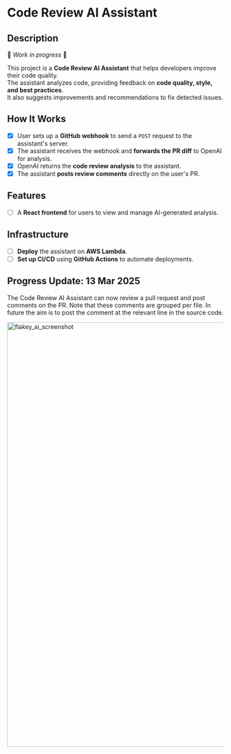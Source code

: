 # Code Review AI Assistant

## Description

🚧 *Work in progress* 🚧

This project is a **Code Review AI Assistant** that helps developers improve their code quality.  
The assistant analyzes code, providing feedback on **code quality, style, and best practices**.  
It also suggests improvements and recommendations to fix detected issues.

## How It Works

- [x] User sets up a **GitHub webhook** to send a `POST` request to the assistant's server.
- [x] The assistant receives the webhook and **forwards the PR diff** to OpenAI for analysis.
- [x] OpenAI returns the **code review analysis** to the assistant.
- [x] The assistant **posts review comments** directly on the user's PR.

## Features

- [ ] A **React frontend** for users to view and manage AI-generated analysis.

## Infrastructure

- [ ] **Deploy** the assistant on **AWS Lambda**.
- [ ] **Set up CI/CD** using **GitHub Actions** to automate deployments.  

## Progress Update: 13 Mar 2025

The Code Review AI Assistant can now review a pull request and post comments on the PR. Note that these comments are grouped per file. In future the aim is to post the comment at the relevant line in the source code.

<img width="985" alt="flakey_ai_screenshot" src="https://github.com/user-attachments/assets/6d302047-ed15-47df-a59a-de844934b493" />
